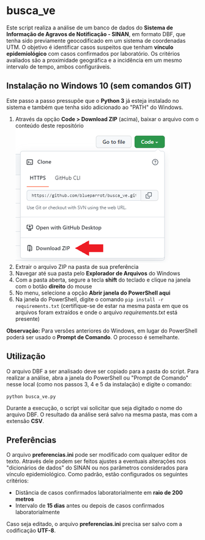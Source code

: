 # busca_ve
Este script realiza a análise de um banco de dados do **Sistema de Informação de Agravos de Notificação - SINAN**, em formato DBF, que tenha sido previamente geocodificado em um sistema de coordenadas UTM.
O objetivo é identificar casos suspeitos que tenham **vínculo epidemiológico** com casos confirmados por laboratório. Os critérios avaliados são a proximidade geográfica e a incidência em um mesmo intervalo de tempo, ambos configuráveis.
## Instalação no Windows 10 (sem comandos GIT)
Este passo a passo pressupõe que o **Python 3** já esteja instalado no sistema e também que tenha sido adicionado ao "PATH" do Windows.
1. Através da opção **Code > Download ZIP** (acima), baixar o arquivo com o conteúdo deste repositório
![Screenshot](https://github.com/blueparrot/busca_ve/blob/main/screenshot.png)
2. Extrair o arquivo ZIP na pasta de sua preferência
3. Navegar até sua pasta pelo **Explorador de Arquivos** do Windows
4. Com a pasta aberta, segure a tecla **shift** do teclado e clique na janela com o botão **direito** do mouse
5. No menu, selecione a opção **Abrir janela do PowerShell aqui**
6. Na janela do PowerShell, digite o comando `pip install -r requirements.txt` (certifique-se de estar na mesma pasta em que os arquivos foram extraídos e onde o arquivo *requirements.txt* está presente)

**Observação:** Para versões anteriores do Windows, em lugar do PowerShell poderá ser usado o **Prompt de Comando**. O processo é semelhante.
## Utilização
O arquivo DBF a ser analisado deve ser copiado para a pasta do script. Para realizar a análise, abra a janela do PowerShell ou "Prompt de Comando" nesse local (como nos passos 3, 4 e 5 da instalação) e digite o comando:

`python busca_ve.py`

Durante a execução, o script vai solicitar que seja digitado o nome do arquivo DBF. O resultado da análise será salvo na mesma pasta, mas com a extensão **CSV**.
## Preferências
O arquivo **preferencias.ini** pode ser modificado com qualquer editor de texto. Através dele podem ser feitos ajustes a eventuais alterações nos "dicionários de dados" do SINAN ou nos parâmetros considerados para vínculo epidemiológico. Como padrão, estão configurados os seguintes critérios:
- Distância de casos confirmados laboratorialmente em **raio de 200 metros**
- Intervalo de **15 dias** antes ou depois de casos confirmados laboratorialmente

Caso seja editado, o arquivo **preferencias.ini** precisa ser salvo com a codificação **UTF-8**.

